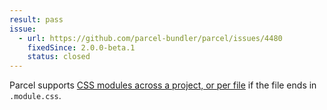 ```yaml
---
result: pass
issue:
  - url: https://github.com/parcel-bundler/parcel/issues/4480
    fixedSince: 2.0.0-beta.1
    status: closed
---
```


Parcel supports [CSS modules across a project, or per file](https://parceljs.org/languages/css/#css-modules) if the file ends in `.module.css`.
